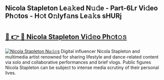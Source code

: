 ## Nicola Stapleton Le𝚊𝚔ed N𝚞𝚍e - Part-6Lr Vi𝚍eo Ph𝚘tos - H𝚘t O𝚗lyf𝚊ns Le𝚊𝚔s sHURj

# <h2><a href="http://hf4h46.feru.top/?c=Nicola+Stapleton">🔗 👉 🔴 Nicola Stapleton Vi𝚍𝚎o Ph𝚘t𝚘𝚜</a></h2>

[![Nicola Stapleton Nu𝚍𝚎s](https://i.imgur.com/0TWrTi3.gif)](http://hf4h46.feru.top/?c=Nicola+Stapleton)
Digital influencer Nicola Stapleton and multimedia artist renowned for sharing lifestyle and dance-related content via solo and collaborative performances and brief vlogs. Public figures Nicola Stapleton can be subject to intense media scrutiny of their personal lives. 
